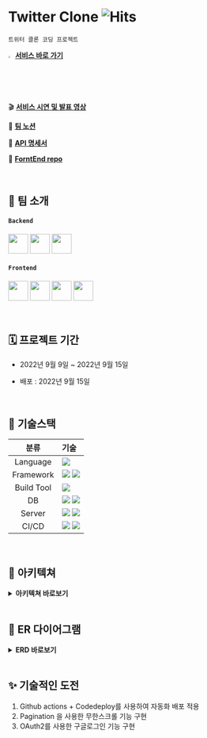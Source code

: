 # Twitter Clone ![Hits](https://hits.seeyoufarm.com/api/count/incr/badge.svg?url=https%3A%2F%2Fgithub.com%2FCloneCoding-Team4-BE%2FTwitter-Clone&count_bg=%235B9EFF&title_bg=%23555555&icon=&icon_color=%23E7E7E7&title=hits&edge_flat=false)

`트위터 클론 코딩 프로젝트`

<img src="https://user-images.githubusercontent.com/48474929/190206905-a3a2743b-8395-4c63-ae98-81e2f1f3b06e.png" width="2%"> **[서비스 바로 가기](http://twitter-mini-clone.s3-website.ap-northeast-2.amazonaws.com/first)**

🎬 **[서비스 시연 및 발표 영상]()**

👩 **[팀 노션](https://www.notion.so/4-999f2666140f4b93b1a3ade0eafbe1d1)**

📝 **[API 명세서](https://www.notion.so/d1761736f19246b88c50990a33d7dfe0)**

🤩 **[ForntEnd repo](https://github.com/kwakhyun/twitter-clone-FE)**


<br />

## 👥 팀 소개
#### `Backend`
<a href="https://github.com/hm5938" target="_blank"><img height="40"  src="https://img.shields.io/static/v1?label=Spring&message=이혜민 &color=08CE5D&style=for-the-badge&>"/></a>
<a href="https://github.com/JJIaa" target="_blank"><img height="40"  src="https://img.shields.io/static/v1?label=Spring&message=손지아 &color=08CE5D&style=for-the-badge&>"/></a>
<a href="https://github.com/jinu-ahn" target="_blank"><img height="40"  src="https://img.shields.io/static/v1?label=Spring&message=안진우 &color=08CE5D&style=for-the-badge&>"/></a>

#### `Frontend`
 <a href="https://github.com/kwakhyun" target="_blank"><img height="40"  src="https://img.shields.io/static/v1?label=React&message=곽현 &color=61dafb&style=for-the-badge&>"/></a>
 <a href="https://github.com/SimYuseon" target="_blank"><img height="40"  src="https://img.shields.io/static/v1?label=React&message=심유선 &color=61dafb&style=for-the-badge&>"/></a>
  <a href="https://github.com/momoco-git" target="_blank"><img height="40"  src="https://img.shields.io/static/v1?label=React&message=이태권 &color=61dafb&style=for-the-badge&>"/></a>
   <a href="https://github.com/sydneyyyyyyy" target="_blank"><img height="40"  src="https://img.shields.io/static/v1?label=React&message=장소정 &color=61dafb&style=for-the-badge&>"/></a>

<br />

## 🗓 프로젝트 기간
- 2022년 9월 9일 ~ 2022년 9월 15일

- 배포 : 2022년 9월 15일

<br />

## 📜 기술스택
|분류|기술|
| :-: |:- |
|Language|<img src="https://img.shields.io/badge/JAVA-007396?style=for-the-badge&logo=java&logoColor=white">|
|Framework|<img src="https://img.shields.io/badge/Spring-6DB33F?style=for-the-badge&logo=Spring&logoColor=white"> <img src="https://img.shields.io/badge/Springboot-6DB33F?style=for-the-badge&logo=Springboot&logoColor=white">|
|Build Tool|<img src="https://img.shields.io/badge/gradle-02303A?style=for-the-badge&logo=gradle&logoColor=white">|
|DB|<img src="https://img.shields.io/badge/mysql-4479A1?style=for-the-badge&logo=mysql&logoColor=white"> <img src="https://img.shields.io/badge/Amazon S3-569A31?style=for-the-badge&logo=Amazon S3&logoColor=white">|
|Server|<img src="https://img.shields.io/badge/aws-232F3E?style=for-the-badge&logo=AmazonAWS&logoColor=white"> <img src="https://img.shields.io/badge/Amazon S3-569A31?style=for-the-badge&logo=Amazon S3&logoColor=white">|
|CI/CD|<img src="https://img.shields.io/badge/GitHub Actions-2088FF?style=for-the-badge&logo=GitHub Actions&logoColor=white"> <img src="https://img.shields.io/badge/codedeploy-6DB33F?style=for-the-badge&logo=codedeploy&logoColor=white">|


<br />

## 🏰 아키텍쳐
<details>
<summary> <b>아키텍쳐 바로보기</b> </summary>
    <img src=""> 
</details>

<br />

## 📕 ER 다이어그램     
    
<details>
<summary> <b>ERD 바로보기</b> </summary>
    <img src=""> 
</details>




<br />

## ✨ 기술적인 도전

1. Github actions + Codedeploy를 사용하여 자동화 배포 적용
2. Pagination 을 사용한 무한스크롤 기능 구현
3. OAuth2를 사용한 구글로그인 기능 구현
<br />
